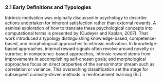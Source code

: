 ### 2.1 Early Definitions and Typologies

Intrinsic motivation was originally discussed in psychology to describe actions undertaken for inherent satisfaction rather than external rewards. A seminal exploration of how to translate these psychological concepts into computational terms is presented by (Oudeyer and Kaplan, 2007). That work introduced a typology distinguishing knowledge-based, competence-based, and morphological approaches to intrinsic motivation. In knowledge-based approaches, internal reward signals often revolve around novelty or surprise; in competence-based approaches, intrinsic reward stems from improvements in accomplishing self-chosen goals; and morphological approaches focus on direct properties of the sensorimotor stream such as correlation or variance. This overarching classification set the stage for subsequent curiosity-driven methods in reinforcement learning (RL).
